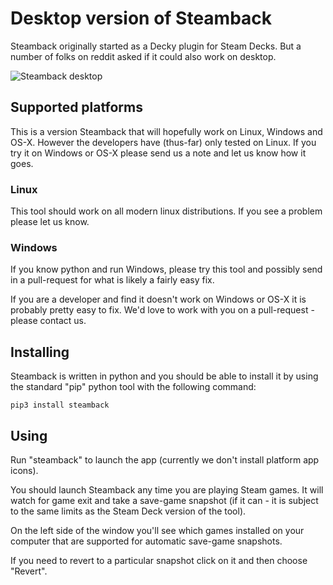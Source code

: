 # Desktop version of Steamback

Steamback originally started as a Decky plugin for Steam Decks.  But a number of folks on reddit asked if it could also work on desktop.

![Steamback desktop](desktop-screenshot.png)

## Supported platforms

This is a version Steamback that will hopefully work on Linux, Windows and OS-X.  However the developers have (thus-far) only tested on Linux.  If you try it on Windows or OS-X please send us a note and let us know how it goes.

### Linux

This tool should work on all modern linux distributions.  If you see a problem please let us know.

### Windows

If you know python and run Windows, please try this tool and possibly send in a pull-request for what is likely a fairly easy fix.

If you are a developer and find it doesn't work on Windows or OS-X it is probably pretty easy to fix.  We'd love to work with you on a pull-request - please contact us.

## Installing

Steamback is written in python and you should be able to install it by using the standard "pip" python tool with the following command:

```
pip3 install steamback
```

## Using

Run "steamback" to launch the app (currently we don't install platform app icons).

You should launch Steamback any time you are playing Steam games.  It will watch for game exit and take a save-game snapshot (if it can - it is subject to the same limits as the Steam Deck version of the tool).

On the left side of the window you'll see which games installed on your computer that are supported for automatic save-game snapshots.

If you need to revert to a particular snapshot click on it and then choose "Revert".

